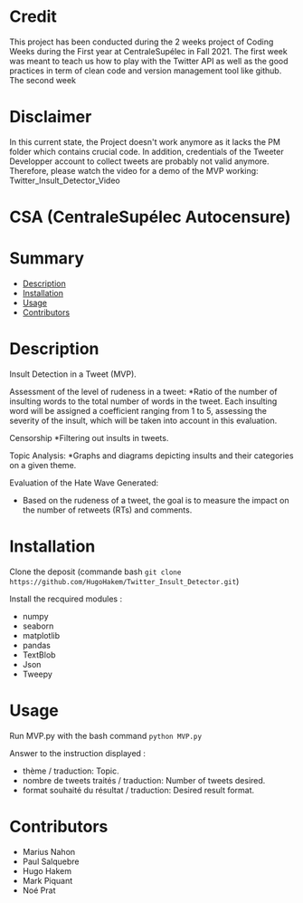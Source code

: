 # Credit
This project has been conducted during the 2 weeks project of Coding Weeks during the First year at CentraleSupélec in Fall 2021. The first week was meant to teach us how to play with the Twitter API as well as the good practices in term of clean code and version management tool like github. The second week

# Disclaimer
In this current state, the Project doesn't work anymore as it lacks the PM folder which contains crucial code. In addition, credentials of the Tweeter Developper account to collect tweets are probably not valid anymore. Therefore, please watch the video for a demo of the MVP working: Twitter_Insult_Detector_Video

# CSA (CentraleSupélec Autocensure)

# Summary
- [Description](#description)
- [Installation](#installation)
- [Usage](#usage)
- [Contributors](#contributors)

# Description

Insult Detection in a Tweet (MVP).

Assessment of the level of rudeness in a tweet:
*Ratio of the number of insulting words to the total number of words in the tweet. Each insulting word will be assigned a coefficient ranging from 1 to 5, assessing the severity of the insult, which will be taken into account in this evaluation.

Censorship
*Filtering out insults in tweets.

Topic Analysis:
*Graphs and diagrams depicting insults and their categories on a given theme. 

Evaluation of the Hate Wave Generated:
* Based on the rudeness of a tweet, the goal is to measure the impact on the number of retweets (RTs) and comments.

# Installation

Clone the deposit (commande bash `git clone https://github.com/HugoHakem/Twitter_Insult_Detector.git`)

Install the recquired modules : 
+ numpy
+ seaborn
+ matplotlib
+ pandas
+ TextBlob
+ Json
+ Tweepy

# Usage

Run MVP.py with the bash command `python MVP.py`

Answer to the instruction displayed :
* thème / traduction: Topic.
* nombre de tweets traités / traduction: Number of tweets desired.
* format souhaité du résultat / traduction: Desired result format.

# Contributors

* Marius Nahon
* Paul Salquebre
* Hugo Hakem
* Mark Piquant
* Noé Prat

